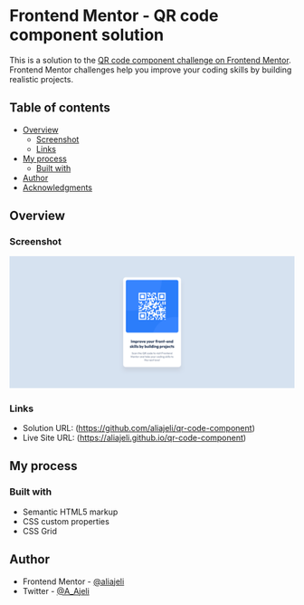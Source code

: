 # Frontend Mentor - QR code component solution

This is a solution to the [QR code component challenge on Frontend Mentor](https://www.frontendmentor.io/challenges/qr-code-component-iux_sIO_H). Frontend Mentor challenges help you improve your coding skills by building realistic projects.

## Table of contents

- [Overview](#overview)
  - [Screenshot](#screenshot)
  - [Links](#links)
- [My process](#my-process)
  - [Built with](#built-with)
- [Author](#author)
- [Acknowledgments](#acknowledgments)

## Overview

### Screenshot

![](./screenshot.png)

### Links

- Solution URL: (https://github.com/aliajeli/qr-code-component)
- Live Site URL: (https://aliajeli.github.io/qr-code-component)

## My process

### Built with

- Semantic HTML5 markup
- CSS custom properties
- CSS Grid

## Author

- Frontend Mentor - [@aliajeli](https://www.frontendmentor.io/profile/aliajeli)
- Twitter - [@A_Ajeli](https://www.twitter.com/A_Ajeli)
